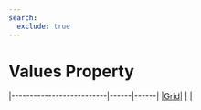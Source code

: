 ```yaml
---
search:
  exclude: true
---
```


<h1 class="heading"><span class="name">Values Property</span></h1>

|--------------------------|------|------|
|[Grid](../objects/grid.md)|&nbsp;|&nbsp;|
